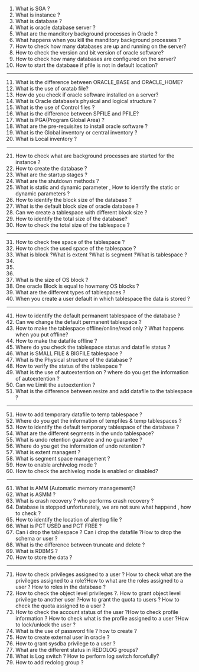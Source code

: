 1. What is SGA ?
2. What is instance ?
3. What is database ?
4. What is oracle database server ?
5. What are the manditory background processes in Oracle ?
6. What happens when you kill the manditory background processes ?
7. How to check how many databases are up and running on the server?
8. How to check the version and bit version of oracle software?
9. How to check how many databases are configured on the server?
10. How to start the database if pfile is not in default location?

---------------------------------------------------------------------------------------

11. What is the difference between ORACLE_BASE and ORACLE_HOME?
12. What is the use of oratab file?
13. How do you check if oracle software installed on a server?
14. What is  Oracle database’s physical and logical structure ?
15. What is the use of Control files ?
16. What is the difference between SPFILE and PFILE?
17. What is PGA(Program Global Area) ?
18. What are the pre-requisites to install oracle software ?
19. What is the Global inventory or central inventory ?
20. What is Local inventory ?

---------------------------------------------------------------------------------------

21. How to check what are background processes are started for the instance ?
22. How to create the database ?
23. What are the startup stages ?
24. What are the shutdown methods ?
25. What is static and dynamic parameter , How to identify the static or dynamic parameters ?
26. How to identify the block size of the database ?
27. What is the default block size of oracle database ?
28. Can we create a tablespace with different block size ?
29. How to identify the total size of the database?
30. How to check the total size of the tablespace ?

-------------------------------------------------------------------------------------------

31. How to check free space of the tablespace ?
32. How to check the used space of the tablespace ?
33. What is block ?What is extent ?What is segment ?What is tablespace ?
34. 
35. 
36. 
37. What is the size of OS block ?
38. One oracle Block is equal to howmany OS blocks ?
39. What are the different types of tablespaces ?
40. When you create a user default in which tablespace the data is stored ?

---------------------------------------------------------------------------------

41. How to identify the default permanent tablespace of the database ?
42. Can we change the default permanent tablespace ?
42. How to make the tablespace offline/online/read only ? What happens when you put offline?
43. How to make the datafile offline ?
44. Where do you check the tablespace status and datafile status ?
45. What is SMALL FILE & BIGFILE tablespace ?
46. What is the Physical structure of the database ?
47. How to verify the status of the tablespace ?
48. What is the use of autoextention on ? where do you get the information of autoextention ?
49. Can we Limit the autoextention ?
50. What is the difference between resize and add datafile to the tablespace ?

------------------------------------------------------------------------------

51. How to add temporary datafile to temp tablespace ?
52. Where do you get the information of tempfiles & temp tablespaces ?
53. How to identify the default temporary tablespace of the database ?
54. What are the different segments in the undo tablespace?
55. What is undo retention guaratee and no guarantee ?
56. Where do you get the information of undo retention ?
57. What is extent managent ?
58. What is segment space management ?
59. How to enable archivelog mode ?
60. How to check the archivelog mode is enabled or disabled?

-------------------------------------------------------------------

61. What is AMM (Automatic memory management)?
62. What is ASMM ?
63. What is crash recovery ? who performs crash recovery ?
64. Database is stopped unfortunately, we are not sure what happend , how to check ?
65. How to identify the location of alertlog file ?
66. What is PCT USED and PCT FREE ?
67. Can i drop the tablespace ? Can i drop the datafile ?How to drop the schema or user ?
68. What is the difference between truncate and delete ?
69. What is RDBMS ?
70. How to store the data ?

---------------------------------------------------------------------------------

71. How to check privileges assigned to a user ? How to check what are the privileges assigned to a role?How to what are the roles assigned to a user ? 
    How to roles in the database ?
72. How to check the object level privileges ?. How to grant object level privilege to another user ?How to grant the quota to users ? 
    How to check the quota assigned to a user ?
73. How to check the account status of the user ?How to check profile information ? How to check what is the profile assigned to a user ?How to lock/unlock the user ?
74. What is the use of password file ? how to create ?
75. How to create external user in oracle ?
76. How to grant sysdba privilege to a user ?
77. What  are the different status in REDOLOG groups?
78. What is Log switch ? How to perform  log switch forcefully?
79. How to add redolog group ?